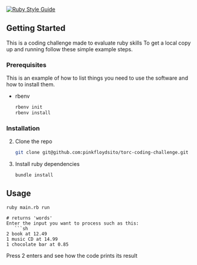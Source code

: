 [![Ruby Style Guide](https://img.shields.io/badge/code_style-rubocop-brightgreen.svg)](https://github.com/rubocop/rubocop)

<!-- GETTING STARTED -->
## Getting Started

This is a coding challenge made to evaluate ruby skills
To get a local copy up and running follow these simple example steps.

### Prerequisites

This is an example of how to list things you need to use the software and how to install them.
* rbenv
  ```sh
  rbenv init
  rbenv install
  ```

### Installation

2. Clone the repo
   ```sh
   git clone git@github.com:pinkfloydsito/torc-coding-challenge.git
   ```
3. Install ruby dependencies
   ```bundler
   bundle install
   ```

## Usage

```Run
ruby main.rb run

# returns 'words'
Enter the input you want to process such as this:
   ```sh
2 book at 12.49
1 music CD at 14.99
1 chocolate bar at 0.85
   ```

Press 2 enters and see how the code prints its result
